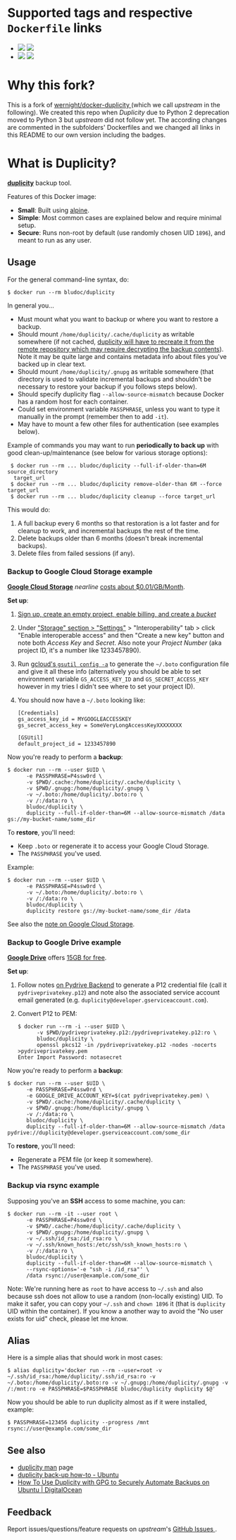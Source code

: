 # Supported tags and respective `Dockerfile` links

  * [![](https://images.microbadger.com/badges/version/bludoc/duplicity.svg)](https://microbadger.com/images/bludoc/duplicity "Get your own version badge on microbadger.com") [![](https://images.microbadger.com/badges/image/bludoc/duplicity.svg)](https://microbadger.com/images/bludoc/duplicity "Get your own image badge on microbadger.com")
  * [![](https://images.microbadger.com/badges/version/bludoc/duplicity:edge.svg)](https://microbadger.com/images/bludoc/duplicity:edge "Get your own version badge on microbadger.com") [![](https://images.microbadger.com/badges/image/bludoc/duplicity:edge.svg)](https://microbadger.com/images/bludoc/duplicity:edge "Get your own image badge on microbadger.com")
  
# Why this fork?

This is a fork of [wernight/docker-duplicity
](https://github.com/wernight/docker-duplicity.git) (which we call *upstream* in the
following). We created this repo when *Duplicity* due to Python 2 deprecation moved to
Python 3 but *upstream* did not follow yet. The according changes are
commented in the subfolders' Dockerfiles and we changed all links in this README to
our own version including the badges.

# What is Duplicity?

**[duplicity](http://duplicity.nongnu.org/)** backup tool.

Features of this Docker image:

  * **Small**: Built using [alpine](https://hub.docker.com/_/alpine/).
  * **Simple**: Most common cases are explained below and require minimal setup.
  * **Secure**: Runs non-root by default (use randomly chosen UID `1896`), and meant to run as any user.


## Usage

For the general command-line syntax, do:

    $ docker run --rm bludoc/duplicity

In general you...

  * Must mount what you want to backup or where you want to restore a backup.
  * Should mount `/home/duplicity/.cache/duplicity` as writable somewhere (if not cached, [duplicity will have to recreate it from the remote repository which may require decrypting the backup contents](http://duplicity.nongnu.org/duplicity.1.html#sect5)). Note it may be quite large and contains metadata info about files you've backed up in clear text.
  * Should mount `/home/duplicity/.gnupg` as writable somewhere (that directory is used to validate incremental backups and shouldn't be necessary to restore your backup if you follows steps below).
  * Should specify duplicity flag `--allow-source-mismatch` because Docker has a random host for each container.
  * Could set environment variable `PASSPHRASE`, unless you want to type it manually in the prompt (remember then to add `-it`).
  * May have to mount a few other files for authentication (see examples below).


Example of commands you may want to run **periodically to back up** with good clean-up/maintenance (see below for various storage options):

     $ docker run --rm ... bludoc/duplicity --full-if-older-than=6M source_directory
      target_url
     $ docker run --rm ... bludoc/duplicity remove-older-than 6M --force target_url
     $ docker run --rm ... bludoc/duplicity cleanup --force target_url

This would do:

 1. A full backup every 6 months so that restoration is a lot faster and for cleanup to work,
    and incremental backups the rest of the time.
 2. Delete backups older than 6 months (doesn't break incremental backups).
 3. Delete files from failed sessions (if any).


### Backup to **Google Cloud Storage** example

**[Google Cloud Storage](https://cloud.google.com/storage/)** *nearline* [costs about $0.01/GB/Month](https://cloud.google.com/storage/pricing).

**Set up**:

 1. [Sign up, create an empty project, enable billing, and create a *bucket*](https://cloud.google.com/storage/docs/getting-started-console)
 2. Under ["Storage" section > "Settings"](https://console.cloud.google.com/project/_/storage/settings) > "Interoperability" tab > click "Enable interoperable access" and then "Create a new key" button and note both *Access Key*	and *Secret*. Also note your *Project Number* (aka project ID, it's a number like 1233457890).
 3. Run [gcloud's `gsutil config -a`](https://cloud.google.com/storage/docs/getting-started-gsutil) to generate the `~/.boto` configuration file and give it all these info (alternatively you should be able to set environment variable `GS_ACCESS_KEY_ID` and `GS_SECRET_ACCESS_KEY` however in my tries I didn't see where to set your project ID).
 4. You should now have a `~/.boto` looking like:

        [Credentials]
        gs_access_key_id = MYGOOGLEACCESSKEY
        gs_secret_access_key = SomeVeryLongAccessKeyXXXXXXXX
    
        [GSUtil]
        default_project_id = 1233457890

Now you're ready to perform a **backup**:

    $ docker run --rm --user $UID \
          -e PASSPHRASE=P4ssw0rd \
          -v $PWD/.cache:/home/duplicity/.cache/duplicity \
          -v $PWD/.gnupg:/home/duplicity/.gnupg \
          -v ~/.boto:/home/duplicity/.boto:ro \
          -v /:/data:ro \
          bludoc/duplicity \
          duplicity --full-if-older-than=6M --allow-source-mismatch /data gs://my-bucket-name/some_dir

To **restore**, you'll need:

  * Keep `.boto` or regenerate it to access your Google Cloud Storage.
  * The `PASSPHRASE` you've used.

Example:

    $ docker run --rm --user $UID \
          -e PASSPHRASE=P4ssw0rd \
          -v ~/.boto:/home/duplicity/.boto:ro \
          -v /:/data:ro \
          bludoc/duplicity \
          duplicity restore gs://my-bucket-name/some_dir /data
          
See also the [note on Google Cloud Storage](http://duplicity.nongnu.org/duplicity.1.html#sect15).


### Backup to **Google Drive** example

**[Google Drive](https://drive.google.com/)** offers [15GB for free](https://support.google.com/drive/answer/2375123).

**Set up**:

 1. Follow notes [on Pydrive Backend](http://duplicity.nongnu.org/duplicity.1.html#sect20) to generate a P12 credential file (call it `pydriveprivatekey.p12`) and note also the associated service account email generated (e.g. `duplicity@developer.gserviceaccount.com`).
 2. Convert P12 to PEM:

        $ docker run --rm -i --user $UID \
              -v $PWD/pydriveprivatekey.p12:/pydriveprivatekey.p12:ro \
              bludoc/duplicity \
              openssl pkcs12 -in /pydriveprivatekey.p12 -nodes -nocerts >pydriveprivatekey.pem
        Enter Import Password: notasecret

Now you're ready to perform a **backup**:

    $ docker run --rm --user $UID \
          -e PASSPHRASE=P4ssw0rd \
          -e GOOGLE_DRIVE_ACCOUNT_KEY=$(cat pydriveprivatekey.pem) \
          -v $PWD/.cache:/home/duplicity/.cache/duplicity \
          -v $PWD/.gnupg:/home/duplicity/.gnupg \
          -v /:/data:ro \
          bludoc/duplicity \
          duplicity --full-if-older-than=6M --allow-source-mismatch /data pydrive://duplicity@developer.gserviceaccount.com/some_dir

To **restore**, you'll need:

  * Regenerate a PEM file (or keep it somewhere).
  * The `PASSPHRASE` you've used.

### Backup via **rsync** example

Supposing you've an **SSH** access to some machine, you can:

    $ docker run --rm -it --user root \
          -e PASSPHRASE=P4ssw0rd \
          -v $PWD/.cache:/home/duplicity/.cache/duplicity \
          -v $PWD/.gnupg:/home/duplicity/.gnupg \
          -v ~/.ssh/id_rsa:/id_rsa:ro \
          -v ~/.ssh/known_hosts:/etc/ssh/ssh_known_hosts:ro \
          -v /:/data:ro \
          bludoc/duplicity \
          duplicity --full-if-older-than=6M --allow-source-mismatch \
          --rsync-options='-e "ssh -i /id_rsa"' \
          /data rsync://user@example.com/some_dir

Note: We're running here as `root` to have access to `~/.ssh` and also because ssh does not
allow to use a random (non-locally existing) UID. To make it safer, you can copy your `~/.ssh`
and `chown 1896` it (that is `duplicity` UID within the container). If you know a another way to avoid
the "No user exists for uid" check, please let me know.


## Alias

Here is a simple alias that should work in most cases:

    $ alias duplicity='docker run --rm --user=root -v ~/.ssh/id_rsa:/home/duplicity/.ssh/id_rsa:ro -v ~/.boto:/home/duplicity/.boto:ro -v ~/.gnupg:/home/duplicity/.gnupg -v /:/mnt:ro -e PASSPHRASE=$PASSPHRASE bludoc/duplicity duplicity $@'

Now you should be able to run duplicity almost as if it were installed, example:

    $ PASSPHRASE=123456 duplicity --progress /mnt rsync://user@example.com/some_dir


## See also

  * [duplicity man](http://duplicity.nongnu.org/duplicity.1.html) page
  * [duplicity back-up how-to - Ubuntu](https://help.ubuntu.com/community/DuplicityBackupHowto)
  * [How To Use Duplicity with GPG to Securely Automate Backups on Ubuntu | DigitalOcean](https://www.digitalocean.com/community/tutorials/how-to-use-duplicity-with-gpg-to-securely-automate-backups-on-ubuntu)


## Feedback

Report issues/questions/feature requests on *upstream*'s [GitHub Issues
](https://github.com/wernight/docker-duplicity/issues).

